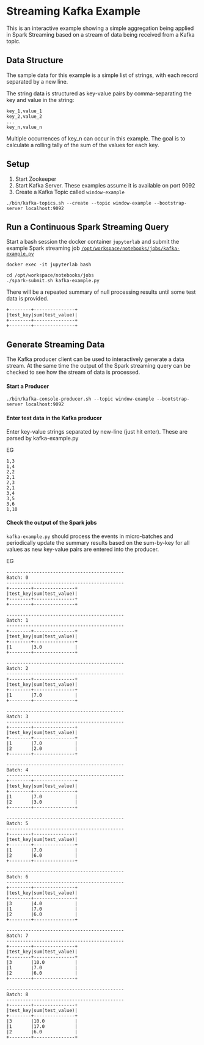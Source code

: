 # Streaming Kafka Example 

This is an interactive example showing a simple aggregation being applied in Spark Streaming based on a stream of data being received from a Kafka topic.

## Data Structure ##

The sample data for this example is a simple list of strings, with each record separated by a new line.  

The string data is structured as key-value pairs by comma-separating the key and value in the string:

```
key_1,value_1
key_2,value_2
...
key_n,value_n
```

Multiple occurrences of key_n can occur in this example.  The goal is to calculate a rolling tally of the sum of the values for each key.


## Setup ##

1. Start Zookeeper
2. Start Kafka Server.  These examples assume it is available on port 9092
3. Create a Kafka Topic called `window-example`

```
./bin/kafka-topics.sh --create --topic window-example --bootstrap-server localhost:9092
```


## Run a Continuous Spark Streaming Query

Start a bash session the docker container `jupyterlab` and submit the example Spark streaming job [`/opt/workspace/notebooks/jobs/kafka-example.py`](https://github.com/edbullen/DockerSpark245/blob/master/notebooks/jobs/kafka-example.py)

```
docker exec -it jupyterlab bash
```
```
cd /opt/workspace/notebooks/jobs
./spark-submit.sh kafka-example.py
```

There will be a repeated summary of null processing results until some test data is provided.

```
+--------+---------------+
|test_key|sum(test_value)|
+--------+---------------+
+--------+---------------+
```

## Generate Streaming Data 

The Kafka producer client can be used to interactively generate a data stream.  At the same time the output of the Spark streaming query can be checked to see how the stream of data is processed.

#### Start a Producer
```
./bin/kafka-console-producer.sh --topic window-example --bootstrap-server localhost:9092 
```
 
#### Enter test data in the Kafka producer

Enter key-value strings separated by new-line (just hit enter).  These are parsed by kafka-example.py

EG
```
1,3
1,4
2,2
2,1
2,3
2,1
3,4
3,5
3,6
1,10
```
#### Check the output of the Spark jobs


`kafka-example.py` should process the events in micro-batches and periodically update the summary results based on the sum-by-key for all values as new key-value pairs are entered into the producer.

EG

```
-------------------------------------------
Batch: 0
-------------------------------------------
+--------+---------------+
|test_key|sum(test_value)|
+--------+---------------+
+--------+---------------+

-------------------------------------------
Batch: 1
-------------------------------------------
+--------+---------------+
|test_key|sum(test_value)|
+--------+---------------+
|1       |3.0            |
+--------+---------------+

-------------------------------------------
Batch: 2
-------------------------------------------
+--------+---------------+
|test_key|sum(test_value)|
+--------+---------------+
|1       |7.0            |
+--------+---------------+

-------------------------------------------
Batch: 3
-------------------------------------------
+--------+---------------+
|test_key|sum(test_value)|
+--------+---------------+
|1       |7.0            |
|2       |2.0            |
+--------+---------------+

-------------------------------------------
Batch: 4
-------------------------------------------
+--------+---------------+
|test_key|sum(test_value)|
+--------+---------------+
|1       |7.0            |
|2       |3.0            |
+--------+---------------+

-------------------------------------------
Batch: 5
-------------------------------------------
+--------+---------------+
|test_key|sum(test_value)|
+--------+---------------+
|1       |7.0            |
|2       |6.0            |
+--------+---------------+

-------------------------------------------
Batch: 6
-------------------------------------------
+--------+---------------+
|test_key|sum(test_value)|
+--------+---------------+
|3       |4.0            |
|1       |7.0            |
|2       |6.0            |
+--------+---------------+

-------------------------------------------
Batch: 7
-------------------------------------------
+--------+---------------+
|test_key|sum(test_value)|
+--------+---------------+
|3       |10.0           |
|1       |7.0            |
|2       |6.0            |
+--------+---------------+

-------------------------------------------
Batch: 8
-------------------------------------------
+--------+---------------+
|test_key|sum(test_value)|
+--------+---------------+
|3       |10.0           |
|1       |17.0           |
|2       |6.0            |
+--------+---------------+
```




